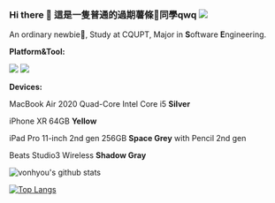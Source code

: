 ### Hi there 👋 這是一隻普通的過期薯條🍟同學qwq [![](https://img.shields.io/twitter/follow/vonhyou)](http://twitter.com/vonhyou)

An ordinary newbie🍟, Study at CQUPT, Major in **S**oftware **E**ngineering.

**Platform&Tool:** 

[![](https://img.shields.io/badge/macOS-Big%20Sur-e94256?style=flat-square&logo=apple&logoColor=ffffff)](https://www.apple.com/macos/big-sur/)
[![](https://img.shields.io/badge/IDE-Visual%20Studio%20Code-007ACC?style=flat-square&logo=Visual-Studio-Code&logoColor=ffffff)](https://code.visualstudio.com/)

**Devices:**

MacBook Air 2020 Quad-Core Intel Core i5 **Silver**

iPhone XR 64GB **Yellow**

iPad Pro 11-inch 2nd gen 256GB **Space Grey** with Pencil 2nd gen

Beats Studio3 Wireless **Shadow Gray**

![vonhyou's github stats](https://github-readme-stats.vercel.app/api?username=vonhyou&show_icons=true&theme=dracula&count_private=true)

[![Top Langs](https://github-readme-stats.vercel.app/api/top-langs/?username=vonhyou&layout=compact&hide=css,html,scss)](https://github.com/anuraghazra/github-readme-stats)
